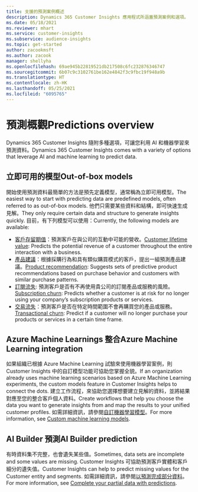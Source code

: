 ```yaml
---
title: 支援的預測案例概述
description: Dynamics 365 Customer Insights 應用程式所涵蓋預測案例和選項。
ms.date: 05/18/2021
ms.reviewer: mhart
ms.service: customer-insights
ms.subservice: audience-insights
ms.topic: get-started
author: zacookmsft
ms.author: zacook
manager: shellyha
ms.openlocfilehash: 69ae945b22819521db217508c6fc232876346747
ms.sourcegitcommit: 6b07c9c3102761be162e4842f3c9fbc19f948a9b
ms.translationtype: HT
ms.contentlocale: zh-HK
ms.lasthandoff: 05/25/2021
ms.locfileid: "6095765"
---
```

# <a name="predictions-overview"></a><span data-ttu-id="2834e-103">預測概觀</span><span class="sxs-lookup"><span data-stu-id="2834e-103">Predictions overview</span></span>

<span data-ttu-id="2834e-104">Dynamics 365 Customer Insights 隨附多種選項，可讓您利用 AI 和機器學習來預測資料。</span><span class="sxs-lookup"><span data-stu-id="2834e-104">Dynamics 365 Customer Insights comes with a variety of options that leverage AI and machine learning to predict data.</span></span> 

## <a name="out-of-box-models"></a><span data-ttu-id="2834e-105">立即可用的模型</span><span class="sxs-lookup"><span data-stu-id="2834e-105">Out-of-box models</span></span>

<span data-ttu-id="2834e-106">開始使用預測資料最簡單的方法是預先定義模型，通常稱為立即可用模型。</span><span class="sxs-lookup"><span data-stu-id="2834e-106">The easiest way to start with predicting data are predefined models, often referred to as out-of-box models.</span></span> <span data-ttu-id="2834e-107">他們只需要某些資料和結構，即可快速生成見解。</span><span class="sxs-lookup"><span data-stu-id="2834e-107">They only require certain data and structure to generate insights quickly.</span></span> <span data-ttu-id="2834e-108">目前，有下列模型可以使用：</span><span class="sxs-lookup"><span data-stu-id="2834e-108">Currently, the following models are available:</span></span> 
- <span data-ttu-id="2834e-109">[客戶存留期值](predict-customer-lifetime-value.md)：預測客戶在與公司的互動中可能的營收。</span><span class="sxs-lookup"><span data-stu-id="2834e-109">[Customer lifetime value](predict-customer-lifetime-value.md): Predicts the potential revenue of a customer throughout the entire interaction with a business.</span></span> 
- <span data-ttu-id="2834e-110">[產品建議](predict-product-recommendation.md)：根據採購行為和具有類似購買模式的客戶，提出一組預測產品建議。</span><span class="sxs-lookup"><span data-stu-id="2834e-110">[Product recommendation](predict-product-recommendation.md): Suggests sets of predictive product recommendations based on purchase behavior and customers with similar purchase patterns.</span></span>
- <span data-ttu-id="2834e-111">[訂閱流失](predict-subscription-churn.md): 預測客戶是否有不再使用貴公司的訂閱產品或服務的風險。</span><span class="sxs-lookup"><span data-stu-id="2834e-111">[Subscription churn](predict-subscription-churn.md): Predicts whether a customer is at risk for no longer using your company’s subscription products or services.</span></span>
- <span data-ttu-id="2834e-112">[交易流失](predict-transactional-churn.md)：預測客戶是否在特定時間範圍不會再購買您的產品或服務。</span><span class="sxs-lookup"><span data-stu-id="2834e-112">[Transactional churn](predict-transactional-churn.md): Predict if a customer will no longer purchase your products or services in a certain time frame.</span></span>

## <a name="azure-machine-learning-integration"></a><span data-ttu-id="2834e-113">Azure Machine Learnings 整合</span><span class="sxs-lookup"><span data-stu-id="2834e-113">Azure Machine Learning integration</span></span>

<span data-ttu-id="2834e-114">如果組織已根據 Azure Machine Learning 試驗來使用機器學習案例，則 Customer Insights 中的自訂模型功能可協助您掌握全貌。</span><span class="sxs-lookup"><span data-stu-id="2834e-114">If an organization already uses machine learning scenarios based on Azure Machine Learning experiments, the custom models feature in Customer Insights helps to connect the dots.</span></span> <span data-ttu-id="2834e-115">建立工作流程，來協助您選擇想要建立見解的資料，並將結果對應至您的整合客戶個人資料。</span><span class="sxs-lookup"><span data-stu-id="2834e-115">Create workflows that help you choose the data you want to generate insights from and map the results to your unified customer profiles.</span></span> <span data-ttu-id="2834e-116">如需詳細資訊，請參閱[自訂機器學習模型](custom-models.md)。</span><span class="sxs-lookup"><span data-stu-id="2834e-116">For more information, see [Custom machine learning models](custom-models.md).</span></span>

## <a name="ai-builder-prediction"></a><span data-ttu-id="2834e-117">AI Builder 預測</span><span class="sxs-lookup"><span data-stu-id="2834e-117">AI Builder prediction</span></span>

<span data-ttu-id="2834e-118">有時資料集不完整，也會遺失某些值。</span><span class="sxs-lookup"><span data-stu-id="2834e-118">Sometimes, data sets are incomplete and some values are missing.</span></span> <span data-ttu-id="2834e-119">Customer Insights 可協助預測客戶實體和客戶細分的遺失值。</span><span class="sxs-lookup"><span data-stu-id="2834e-119">Customer Insights can help to predict missing values for the Customer entity and segments.</span></span> <span data-ttu-id="2834e-120">如需詳細資訊，請參閱[以預測完成部分資料](predictions.md)。</span><span class="sxs-lookup"><span data-stu-id="2834e-120">For more information, see [Complete your partial data with predictions](predictions.md).</span></span>
